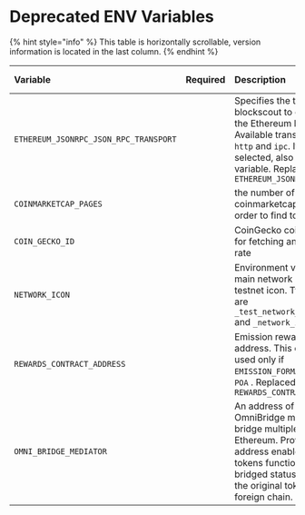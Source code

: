 # Deprecated ENV Variables

{% hint style="info" %}
This table is horizontally scrollable, version information is located in the last column.
{% endhint %}

| Variable | Required | Description | Default | Version | Need recompile | Deprecated in Version |
| :--- | :--- | :--- | :--- | :--- | :--- | :--- |
| `ETHEREUM_JSONRPC_JSON_RPC_TRANSPORT` |  | Specifies the transport for blockscout to connect to the Ethereum Node. Available transports are `http` and `ipc`. If `ipc` is selected, also set `IPC_PATH` variable. Replaced with `ETHEREUM_JSONRPC_TRANSPORT` | `http` | v2.1.1+ |  | v3.1.0 |
| `COINMARKETCAP_PAGES` |  | the number of pages on coinmarketcap to list in order to find token's price | 10 | v1.3.10+ |  | v2.0.4 |
| `COIN_GECKO_ID` |  | CoinGecko coin id required for fetching an exchange rate | poa-network | v2.0.4+ |  | v2.1.0+ |
| `NETWORK_ICON` |  | Environment variable for the main network icon or testnet icon. Two options are `_test_network_icon.html` and `_network_icon.html` | \_network\_icon.html | All |  | v2.0.0+ |
| `REWARDS_CONTRACT_ADDRESS` |  | Emission rewards contract address. This env var is used only if `EMISSION_FORMAT` is set to `POA` . Replaced with `REWARDS_CONTRACT` | `0xeca443e8e1ab29971a45a9c57a6a9875701698a5` | v2.0.4+ |  | v3.1.0 |
| `OMNI_BRIDGE_MEDIATOR` |  | An address of home OmniBridge mediator to bridge multiple tokens from Ethereum. Providing this address enables bridged tokens functionality: bridged status and link to the original token in the foreign chain. | \(empty\) | v3.3.2+ |  | v3.6.0 |




